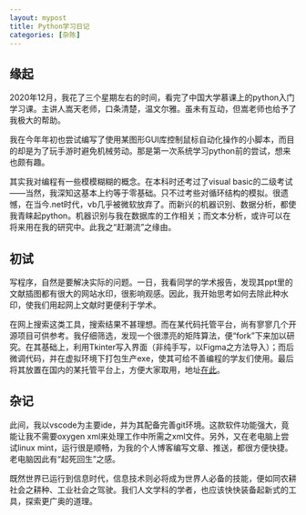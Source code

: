 ```yaml
---
layout: mypost
title: Python学习日记
categories: [杂陈]
---
```


## 缘起

2020年12月，我花了三个星期左右的时间，看完了中国大学慕课上的python入门学习课。主讲人嵩天老师，口条清楚，温文尔雅。虽未有互动，但嵩老师也给予了我极大的帮助。

我在今年年初也尝试编写了使用某图形GUI库控制鼠标自动化操作的小脚本，而目的却是为了玩手游时避免机械劳动。那是第一次系统学习python前的尝试，想来也颇有趣。

其实我对编程有一些模模糊糊的概念。在本科时还考过了visual basic的二级考试——当然，我深知这基本上约等于零基础。只不过考些对循环结构的模拟。很遗憾，在当今.net时代，vb几乎被微软放弃了。而新兴的机器识别、数据分析，都使我青睐起python。机器识别与我在数据库的工作相关；而文本分析，或许可以在将来用在我的研究中。此我之“赶潮流”之缘由。

## 初试

写程序，自然是要解决实际的问题。一日，我看同学的学术报告，发现其ppt里的文献插图都有很大的网站水印，很影响观感。因此，我开始思考如何去除此种水印，使我们用起网上文献时更便利于学术。

在网上搜索这类工具，搜索结果不甚理想。而在某代码托管平台，尚有寥寥几个开源项目可供参考。我仔细筛选，发现一个很漂亮的矩阵算法，便“fork”下来加以研究。在其基础上，利用Tkinter写入界面（非纯手写，以Figma之方法导入）；而后微调代码，并在虚拟环境下打包生产exe，使其可给不善编程的学友们使用。最后将其放置在国内的某托管平台上，方便大家取用，地址[在此](https://gitee.com/xie2021/batch-de-light-watermark)。

## 杂记

此间，我以vscode为主要ide，并为其配备完善git环境。这款软件功能强大，竟能让我不需要oxygen xml来处理工作中所需之xml文件。另外，又在老电脑上尝试linux mint，运行很是顺畅，为我的个人博客编写文章、推送，都很方便快捷。老电脑因此有“起死回生”之感。

既然世界已运行到信息时代，信息技术则必将成为世界人必备的技能，便如同农耕社会之耕种、工业社会之驾驶。我们人文学科的学者，也应该快快装备起新式的工具，探索更广奥的道理。


